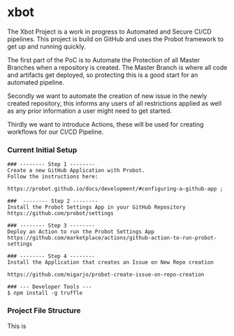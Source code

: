 # xbot


The Xbot Project is a work in progress to Automated and Secure CI/CD pipelines. This project is build on GitHub and uses the Probot framework to get up and running quickly.

The first part of the PoC is to Automate the Protection of all Master Branches when a repository is created. The Master Branch is where all code and artifacts get deployed, so protecting this is a good start for an automated pipeline.

Secondly we want to automate the creation of new issue in the newly created repository, this informs any users of all restrictions applied as well as any prior information a user might need to get started.

Thirdly we want to introduce Actions, these will be used for creating workflows for our CI/CD Pipeline. 



### Current Initial Setup

```
### -------- Step 1 --------
Create a new GitHub Application with Probot.
Follow the instructions here:

https://probot.github.io/docs/development/#configuring-a-github-app ; 

###  -------- Step 2 --------
Install the Probot Settings App in your GitHub Repository
https://github.com/probot/settings

### -------- Step 3 --------
Deploy an Action to run the Probot Settings App
https://github.com/marketplace/actions/github-action-to-run-probot-settings

### -------- Step 4 --------
Install the Application that creates an Issue on New Repo creation

https://github.com/migarjo/probot-create-issue-on-repo-creation

### --- Developer Tools ---
$ npm install -g truffle
```

### Project File Structure
This is 
```
